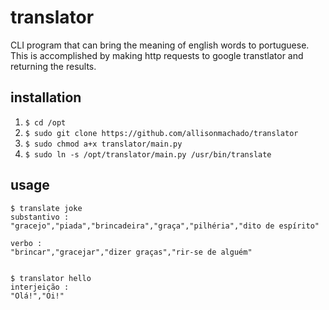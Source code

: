 translator
==========

CLI program that can bring the meaning of english words to portuguese. This is
accomplished by making http requests to google transtlator and returning the
results.

## installation

1. `$ cd /opt`
2. `$ sudo git clone https://github.com/allisonmachado/translator`
3. `$ sudo chmod a+x translator/main.py`
4. `$ sudo ln -s /opt/translator/main.py /usr/bin/translate`

## usage

```
$ translate joke
substantivo :
"gracejo","piada","brincadeira","graça","pilhéria","dito de espírito"

verbo :
"brincar","gracejar","dizer graças","rir-se de alguém"


$ translator hello
interjeição :
"Olá!","Oi!"
```
